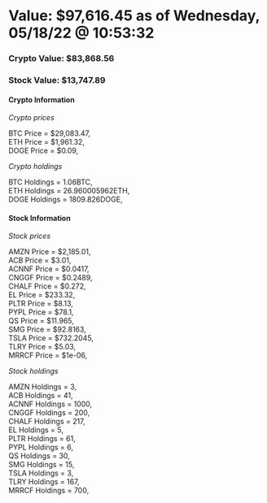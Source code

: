# Value: $97,616.45 as of Wednesday, 05/18/22 @ 10:53:32 

### Crypto Value: $83,868.56

### Stock Value: $13,747.89

#### Crypto Information 
*Crypto prices* 

BTC Price = $29,083.47,  
ETH Price = $1,961.32,  
DOGE Price = $0.09,  


*Crypto holdings* 

BTC Holdings = 1.06BTC,  
ETH Holdings = 26.960005962ETH,  
DOGE Holdings = 1809.826DOGE,  


#### Stock Information 

*Stock prices* 

AMZN Price = $2,185.01,  
ACB Price = $3.01,  
ACNNF Price = $0.0417,  
CNGGF Price = $0.2489,  
CHALF Price = $0.272,  
EL Price = $233.32,  
PLTR Price = $8.13,  
PYPL Price = $78.1,  
QS Price = $11.965,  
SMG Price = $92.8163,  
TSLA Price = $732.2045,  
TLRY Price = $5.03,  
MRRCF Price = $1e-06,  


*Stock holdings* 

AMZN Holdings = 3,  
ACB Holdings = 41,  
ACNNF Holdings = 1000,  
CNGGF Holdings = 200,  
CHALF Holdings = 217,  
EL Holdings = 5,  
PLTR Holdings = 61,  
PYPL Holdings = 6,  
QS Holdings = 30,  
SMG Holdings = 15,  
TSLA Holdings = 3,  
TLRY Holdings = 167,  
MRRCF Holdings = 700,  


